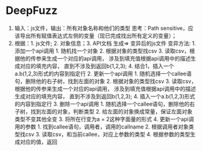 # DeepFuzz

1. 输入：js文件，输出：所有对象名称和他们的类型
    思考：Path sensitive，应该导出所有赋值表达式左侧的变量（现已完成找出所有定义的变量）；
2. 根据：1. js文件; 2. 对象信息；3. API文档 生成=> 变异后的js文件
    变异方法:
        1. 添加一个api调用
            1. 随机找一个对象
            2. 根据对象的类型找csv
            3. 读取csv，根据他的传参来生成一个对应的api调用，
                涉及到填充值根据api调用中的描述生成对应的填充内容，
                直到不涉及到返回b(1,2,3);
            4. 结合1，插入一个a.b(1,2,3)形式的内容到指定行
        2. 更新一个api调用
            1. 随机选择一个callee语句，删除他的右子树，找到左面的对象
            2. 根据对象的类型找csv
            3. 读取csv，根据他的传参来生成一个对应的api调用，
                涉及到填充值根据api调用中的描述生成对应的填充内容，
                直到不涉及到返回b(1,2,3);
            4. 插入一个a.b(1,2,3)形式的内容到指定行
        3. 删除一个api调用
            1. 随机选择一个callee语句，删除他的右子树，找到左面的对象，判断类型
            2. 给左面的对象换成常量，保证左面对象类型不变其他全变
            3. 将所在行变为a = 2这种字面量的形式
        4. 更新一个api调用的参数
            1. 找到callee语句，调用者，调用的callname
            2. 根据调用者对象类型找csv
            3. 读取csv，和当前callee，对应上参数的类型
            4. 根据参数的类型生成对应的值，返回
